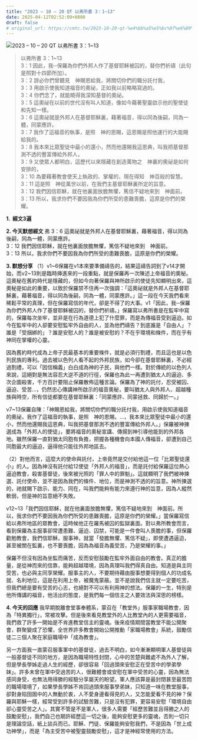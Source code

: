 ```yaml
---
title: "2023 – 10 – 20 QT 以弗所書 3：1~13"
date: 2025-04-12T02:52:09+0800
draft: false
# original_url: https://cmtc.tw/2023-10-20-qt-%e4%bb%a5%e5%bc%97%e6%89%80%e6%9b%b8-3%ef%bc%9a113
---
```


![2023 – 10 – 20 QT  以弗所書 3：1\~13](/images/qt.jpg  "2023 – 10 – 20 QT  以弗所書 3：1\~13")

> 以弗所書 3：1\~13  
> 3：1 因此，我─保羅為你們外邦人作了基督耶穌被囚的，替你們祈禱（此句是照對十四節所加）。  
> 3：2 諒必你們曾聽見　神賜恩給我，將關切你們的職分託付我，  
> 3：3 用啟示使我知道福音的奧祕，正如我以前略略寫過的。  
> 3：4 你們念了，就能曉得我深知基督的奧祕。  
> 3：5 這奧祕在以前的世代沒有叫人知道，像如今藉著聖靈啟示他的聖使徒和先知一樣。  
> 3：6 這奧祕就是外邦人在基督耶穌裏，藉著福音，得以同為後嗣，同為一體，同蒙應許。  
> 3：7 我作了這福音的執事，是照　神的恩賜，這恩賜是照他運行的大能賜給我的。  
> 3：8 我本來比眾聖徒中最小的還小，然而他還賜我這恩典，叫我把基督那測不透的豐富傳給外邦人，  
> 3：9 又使眾人都明白，這歷代以來隱藏在創造萬物之　神裏的奧祕是如何安排的，  
> 3：10 為要藉著教會使天上執政的、掌權的，現在得知　神百般的智慧。  
> 3：11 這是照　神從萬世以前，在我們主基督耶穌裏所定的旨意。  
> 3：12 我們因信耶穌，就在他裏面放膽無懼，篤信不疑地來到　神面前。  
> 3：13 所以，我求你們不要因我為你們所受的患難喪膽，這原是你們的榮耀。

**1.  經文3遍**

**2. 今天默想經文**
弗 3：6 這奧祕就是外邦人在基督耶穌裏，藉著福音，得以同為後嗣，同為一體，同蒙應許。  
3：12 我們因信耶穌，就在他裏面放膽無懼，篤信不疑地來到　神面前。  
3：13 所以，我求你們不要因我為你們所受的患難喪膽，這原是你們的榮耀。

**3. 默想分享**
（1）v1\~6保羅在v1本來要準備禱告的，結果這禱告詞到了v14才開始，而v2\~13則是臨時挿進來的一段重點，就是保羅再一次陳述上帝福音的奧秘。這奧秘在舊約時代是隱藏的，但如今向著保羅與神所啟示的使徒先知顯明出來，這奧秘是如此的重要，以致於保羅禁不住再一次強調：「這奧祕就是外邦人在基督耶穌裏，藉著福音，得以同為後嗣，同為一體，同蒙應許。」這一段在今天我們看來稀鬆平常的真理，但在保羅寫信的年代，卻是不得了的大事。v1「因此，我─保羅為你們外邦人作了基督耶穌被囚的，替你們祈禱。」保羅寫以弗所書是在監牢中寫的，保羅每次坐牢，並非是在行為道德上犯了什麼罪，而是為傳福音受到逼迫。如今在監牢中的人卻要安慰監牢外自由的人，並為他們禱告？到底誰是「自由人」？誰是「受捆綁的」？誰是安慰人的？誰是被安慰的？不在乎環境和條件，而在乎有神同在掌權的心靈。

因為舊約時代成為上帝子民最基本的重要條件，就是必須行割禮，而且這也是以色列民族的專利。過去被以色列人看不起的外邦民族，如今卻在基督耶穌裏，不必經過割禮，可以「因信稱義」白白成為神的子民，與他們一樣。對於傳統的以色列人來說，這絕對是無法容忍大逆不道的行徑，保羅也為此一再遭到猶太人的逼迫、多次企圖殺害，千方百計要阻止保羅散佈這種言論。保羅為了神的託付，忍受被囚、逼迫、受苦…，仍然忠心傳講神所啟示的福音奧秘，要叫猶太人與外邦人、超越種族與時空，所有信徒都要在基督耶穌裏：「同蒙應許、同蒙拯救、同歸於一。」

v7\~13保羅自陳：「神賜恩給我，將關切你們的職分託付我，用啟示使我知道福音的奧祕，我作了這福音的執事，是照　神的恩賜。…，我本來比眾聖徒中最小的還小，然而他還賜我這恩典，叫我把基督那測不透的豐富傳給外邦人。」保羅被神揀選成為「外邦人的使徒」，要將福音的奧秘宣講、傳揚到神引導他能到的外邦各地。雖然保羅一直對猶太同胞有負擔，把握各種機會向本國人傳福音，卻遭到自己同胞最大的逼迫，逼得他只能往外邦地區去。

（2）對他而言，這麼大的使命與託付，上帝竟然是交付給他這一位「比眾聖徒還小」的人。因為神沒有託付給12使徒「外邦人的福音」，而是託付給保羅這位熱心逼迫教會，殺害基督徒，後來被光照的「罪人中的罪魁」。這就顯明了我們被神揀選、託付使命，並不是因為我們的條件、地位，而是神測不透的的旨意。神所揀選的，祂就賜下啟示、能力、同在，叫我們能夠有能力來遵行神的旨意，因為人縱然軟弱，但是神的旨意絕不失敗。

v12\~13「我們因信耶穌，就在他裏面放膽無懼，篤信不疑地來到　神面前。所以，我求你們不要因我為你們所受的患難喪膽，這原是你們的榮耀。」當保羅寫信給以弗所地區的眾教會，這時候他正在羅馬被囚的監獄裏面。對以弗所教會而言，看到保羅為主服事卻常遭患難、逼迫、囚禁，可能是一件會叫人喪膽的事，但保羅勸勉教會，我們信耶穌，服事神，就當「發膽無懼、篤信不疑」，即使遭遇逼迫，甚至被關在監裏，也不要喪膽，因為為福音為義受苦，乃是榮耀的事。」

保羅不但沒有因為坐監而痛苦，反而安慰鼓勵在監牢外面自由的教會。真正的膽量，是從神而來的信靠，能夠超越環境，因為真理叫我們得真自由。知道是與主同受苦，也必與主同享榮耀。服事主的人，不要期待藉由服事想要得到個人的功成名就、名利地位，這是在利用上帝，被魔鬼蒙蔽。並不是說我們信主就一定要吃苦，但我們總是要有受苦的心志，也絕對不可以有利用神的想法。保羅的一生，特別是他所傳講的福音，他活出的態度，是我們每一個信主之人要效法與深思的榜樣。

**4. 今天的回應**
我早期脫離會堂事奉體系，蒙召在「教堂外」服事家職場教會，因為「特異獨行」，常被攻擊。但是後來看見教堂外的人比教堂內的人更需要福音，我們救了許多一開始是不肯進教堂信主的靈魂。後來疫情期間當教堂不能公開聚會，群聚變成了恐懼，全世界許多教會開始公開推動「家職場教會」系統，鼓勵信徒二三個人聚在家庭職場中「成為教會」。

另一方面我一直蒙召服事軍中的基督徒，過去不明白，如今漸漸顯明軍人基督徒與一般基督徒不同的地方，是因為職場特性封閉，心中的苦楚與難處不為外人了解，但是學長學姊走過人生的經歷，卻很容易「回過頭來安慰正在受苦中的學弟學妹」。許多未曾在軍中受過苦的人，很難體會或安慰在軍中受苦的心靈，因為無法感同身受，也無法用得勝的經驗分享屬天的盼望。軍人應該算是最封閉甚至最苦悶的職場環境了，如果學長學姊不肯回過頭來服事學弟妹，只知道一味在教堂服事，卻對身陷囹圄中的人無動於衷，人不愛身邊看得見的人，又怎能愛看不見的神？保羅與耶穌一樣，經常受到許多的試驗苦難，只是沒有犯罪，更容易安慰「環境自由卻心靈受苦之人」。其實不管是不是軍人，很多人需要「經歷苦難並且得勝之人的鼓勵安慰」，我們自己也期許經歷這一切之後，能夠安慰更多的靈魂，否則一切只是理論空話，紙上談兵而已。耶穌、門徒、保羅能夠安慰我們，不是因為「世上成功神學」，而是「為主受苦中被聖靈鼓勵安慰」，這才是神經常使用的方法。
